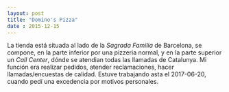 ```yaml
---
layout: post
title: "Domino's Pizza"
date : 2015-12-15
---
```


La tienda está situada al lado de la *Sagrada Familia* de Barcelona, se compone, en la parte inferior por una pizzeria normal, y en la parte superior un *Call Center*, dónde se atendian todas las llamadas de Catalunya. Mi función era realizar pedidos, atender reclamaciones, hacer llamadas/encuestas de calidad.
Estuve trabajando asta el 2017-06-20, cuando pedí una excedencia por motivos personales.


